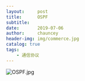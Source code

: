 ```yaml
---
layout:     post
title:      OSPF
subtitle:   
date:       2019-07-06
author:     chauncey
header-img: img/commerce.jpg
catalog: true
tags:
    - 通信协议
---
```



![OSPF.jpg](https://i.loli.net/2019/08/07/BFHQvXpxPwC4VqI.jpg)
